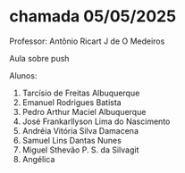 # chamada 05/05/2025
Professor: Antônio Ricart J de O Medeiros

Aula sobre push

Alunos:
1. Tarcísio de Freitas Albuquerque
2. Emanuel Rodrigues Batista
3. Pedro Arthur Maciel Albuquerque
4. José Frankarllyson Lima do Nascimento
5. Andréia Vitória Silva Damacena
6. Samuel Lins Dantas Nunes 
7. Miguel Sthevão P. S. da Silvagit 
8. Angélica 